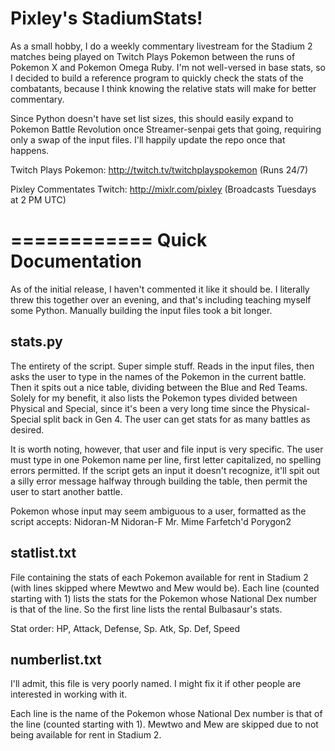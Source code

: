 Pixley's StadiumStats!
============

As a small hobby, I do a weekly commentary livestream for the Stadium 2 matches being played on Twitch Plays Pokemon between the runs of Pokemon X and Pokemon Omega Ruby.  I'm not well-versed in base stats, so I decided to build a reference program to quickly check the stats of the combatants, because I think knowing the relative stats will make for better commentary.

Since Python doesn't have set list sizes, this should easily expand to Pokemon Battle Revolution once Streamer-senpai gets that going, requiring only a swap of the input files.  I'll happily update the repo once that happens.

Twitch Plays Pokemon: http://twitch.tv/twitchplayspokemon (Runs 24/7)
  
Pixley Commentates Twitch: http://mixlr.com/pixley (Broadcasts Tuesdays at 2 PM UTC)

============
Quick Documentation
============

As of the initial release, I haven't commented it like it should be.  I literally threw this together over an evening, and that's including teaching myself some Python.  Manually building the input files took a bit longer.

stats.py
------------
The entirety of the script.  Super simple stuff.  Reads in the input files, then asks the user to type in the names of the Pokemon in the current battle.  Then it spits out a nice table, dividing between the Blue and Red Teams.  Solely for my benefit, it also lists the Pokemon types divided between Physical and Special, since it's been a very long time since the Physical-Special split back in Gen 4.  The user can get stats for as many battles as desired.

It is worth noting, however, that user and file input is very specific.  The user must type in one Pokemon name per line, first letter capitalized, no spelling errors permitted.  If the script gets an input it doesn't recognize, it'll spit out a silly error message halfway through building the table, then permit the user to start another battle.

Pokemon whose input may seem ambiguous to a user, formatted as the script accepts:
Nidoran-M
Nidoran-F
Mr. Mime
Farfetch'd
Porygon2

statlist.txt
------------
File containing the stats of each Pokemon available for rent in Stadium 2 (with lines skipped where Mewtwo and Mew would be).  Each line (counted starting with 1) lists the stats for the Pokemon whose National Dex number is that of the line.  So the first line lists the rental Bulbasaur's stats.

Stat order: HP, Attack, Defense, Sp. Atk, Sp. Def, Speed

numberlist.txt
------------
I'll admit, this file is very poorly named.  I might fix it if other people are interested in working with it.

Each line is the name of the Pokemon whose National Dex number is that of the line (counted starting with 1).  Mewtwo and Mew are skipped due to not being available for rent in Stadium 2.
